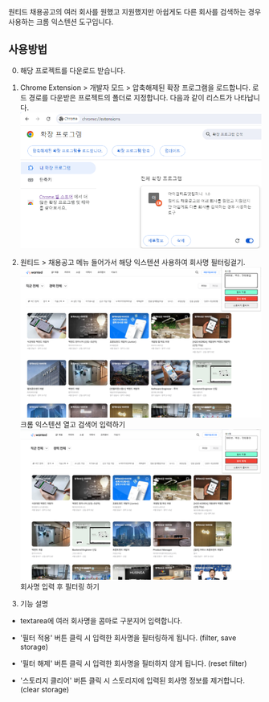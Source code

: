 원티드 채용공고의 여러 회사를 원했고 지원했지만 아쉽게도 다른 회사를 검색하는 경우 사용하는 크롬 익스텐션 도구입니다.

## 사용방법

0. 해당 프로젝트를 다운로드 받습니다.

1. Chrome Extension > 개발자 모드 > 압축해제된 확장 프로그램을 로드합니다.
   로드 경로를 다운받은 프로젝트의 폴더로 지정합니다.
   다음과 같이 리스트가 나타납니다.
   ![alt text](/assets/extension_load.png)

2. 원티드 > 채용공고 메뉴 들어가서 해당 익스텐션 사용하여 회사명 필터링걸기.
   ![alt text](/assets/before.png)
   크롬 익스텐션 열고 검색어 입력하기
   ![alt text](/assets/after.png)
   회사명 입력 후 필터링 하기

3. 기능 설명

- textarea에 여러 회사명을 콤마로 구분지어 입력합니다.

- '필터 적용' 버튼 클릭 시 입력한 회사명을 필터링하게 됩니다. (filter, save storage)

- '필터 해제' 버튼 클릭 시 입력한 회사명을 필터하지 않게 됩니다. (reset filter)

- '스토리지 클리어' 버튼 클릭 시 스토리지에 입력된 회사명 정보를 제거합니다. (clear storage)
